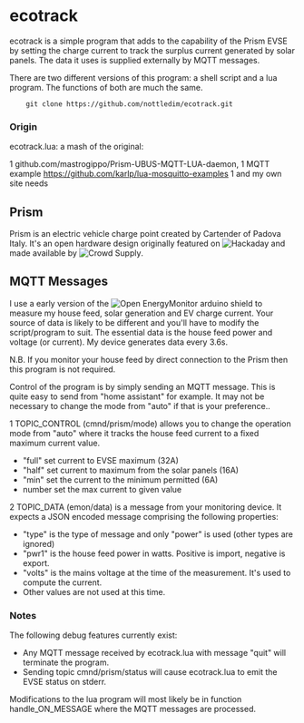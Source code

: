 # ecotrack

ecotrack is a simple program that adds to the capability of the Prism
EVSE by setting the charge current to track the surplus current generated
by solar panels. The data it uses is supplied externally by MQTT
messages.

There are two different versions of this program: a shell script and a
lua program.  The functions of both are much the same.

        git clone https://github.com/nottledim/ecotrack.git

### Origin
ecotrack.lua: a mash of the original:

1 github.com/mastrogippo/Prism-UBUS-MQTT-LUA-daemon, 
1 MQTT example https://github.com/karlp/lua-mosquitto-examples
1 and my own site needs

## Prism

Prism is an electric vehicle charge point created by Cartender of
Padova Italy. It's an open hardware design originally featured on
![Hackaday](https://hackaday.io/project/166859-prism) and made
available by ![Crowd
Supply](https://www.crowdsupply.com/cartender/prism).

## MQTT Messages

I use a early version of the ![Open
EnergyMonitor](https://openenergymonitor.org/) arduino shield to
measure my house feed, solar generation and EV charge current. Your
source of data is likely to be different and you'll have to modify the
script/program to suit.  The essential data is the house feed power
and voltage (or current). My device generates data every 3.6s.

N.B. If you monitor your house feed by direct connection to the Prism then
this program is not required.

Control of the program is by simply sending an MQTT message. This is
quite easy to send from "home assistant" for example.  It may not be
necessary to change the mode from "auto" if that is your preference..

1 TOPIC_CONTROL (cmnd/prism/mode) allows you to change the operation
mode from "auto" where it tracks the house feed current to a fixed
maximum current value.

* "full" set current to EVSE maximum (32A)
* "half" set current to maximum from the solar panels (16A)
* "min"  set the current to the minimum permitted (6A)
* number set the max current to given value

2 TOPIC_DATA (emon/data) is a message from your monitoring device. It
expects a JSON encoded message comprising the following properties:

* "type" is the type of message and only "power" is used (other types are ignored)
* "pwr1" is the house feed power in watts. Positive is import, negative is export.
* "volts" is the mains voltage at the time of the measurement.  It's used to compute the current.
* Other values are not used at this time.

### Notes
The following debug features currently exist:

+ Any MQTT message received by ecotrack.lua with message "quit" will terminate the program.
+ Sending topic cmnd/prism/status will cause ecotrack.lua to emit the EVSE status on stderr.

Modifications to the lua program will most likely be in function
handle_ON_MESSAGE where the MQTT messages are processed.
